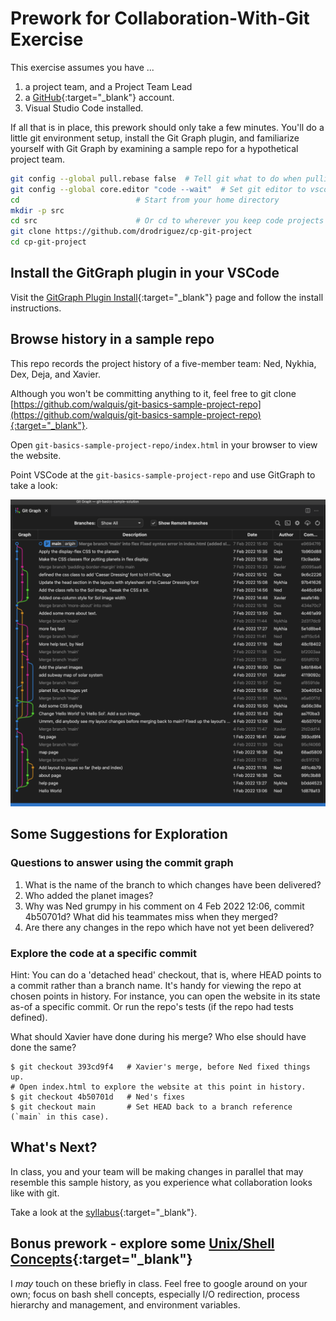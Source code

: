 # Prework for Collaboration-With-Git Exercise

This exercise assumes you have ...
1. a project team, and a Project Team Lead
1. a [GitHub](https://github.com){:target="_blank"} account.
1. Visual Studio Code installed.

If all that is in place, this prework should only take a few minutes. You'll do  a little git environment setup, install the Git Graph plugin, and familiarize yourself with Git Graph by examining a sample repo for a hypothetical project team.

```bash
git config --global pull.rebase false  # Tell git what to do when pulling
git config --global core.editor "code --wait"  # Set git editor to vscode
cd                          # Start from your home directory
mkdir -p src
cd src                      # Or cd to wherever you keep code projects
git clone https://github.com/drodriguez/cp-git-project
cd cp-git-project
```

## Install the GitGraph plugin in your VSCode

Visit the [GitGraph Plugin Install](https://marketplace.visualstudio.com/items?itemName=mhutchie.git-graph){:target="_blank"} page and follow the install instructions.

## Browse history in a sample repo
This repo records the project history of a five-member team: Ned, Nykhia, Dex, Deja, and Xavier.

Although you won't be committing anything to it, feel free to git clone [https://github.com/walquis/git-basics-sample-project-repo](https://github.com/walquis/git-basics-sample-project-repo){:target="_blank"}.

Open `git-basics-sample-project-repo/index.html` in your browser to view the website.

Point VSCode at the `git-basics-sample-project-repo` and use GitGraph to take a look:


![GitGraph of sample repo history](images/git-graph-of-sample-repo.png)

## Some Suggestions for Exploration

### Questions to answer using the commit graph

1. What is the name of the branch to which changes have been delivered?
1. Who added the planet images?
1. Why was Ned grumpy in his comment on 4 Feb 2022 12:06, commit 4b50701d? What did his teammates miss when they merged?
1. Are there any changes in the repo which have not yet been delivered?

### Explore the code at a specific commit
Hint: You can do a 'detached head' checkout, that is, where HEAD points to a commit rather than a branch name.  It's handy for viewing the repo at chosen points in history.  For instance, you can open the website in its state as-of a specific commit.  Or run the repo's tests (if the repo had tests defined).

What should Xavier have done during his merge?  Who else should have done the same?

```
$ git checkout 393cd9f4   # Xavier's merge, before Ned fixed things up.
# Open index.html to explore the website at this point in history.
$ git checkout 4b50701d   # Ned's fixes
$ git checkout main       # Set HEAD back to a branch reference (`main` in this case).
```

## What's Next?

In class, you and your team will be making changes in parallel that may resemble this sample history, as you experience what collaboration looks like with git.

Take a look at the [syllabus](syllabus){:target="_blank"}.

## Bonus prework - explore some [Unix/Shell Concepts](unix-shell-concepts){:target="_blank"}
I *may* touch on these briefly in class. Feel free to google around on your own; focus on bash shell concepts, especially I/O redirection, process hierarchy and management, and environment variables.


